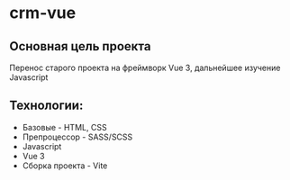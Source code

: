 # crm-vue

## Основная цель проекта
Перенос старого проекта на фреймворк Vue 3, дальнейшее изучение Javascript

## Технологии:
* Базовые - HTML, CSS
* Препроцессор - SASS/SCSS
* Javascript
* Vue 3
* Сборка проекта -  Vite


